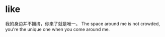 # like
我的身边并不拥挤，你来了就是唯一。 The space around me is not crowded, you're the unique one when you come around me.
